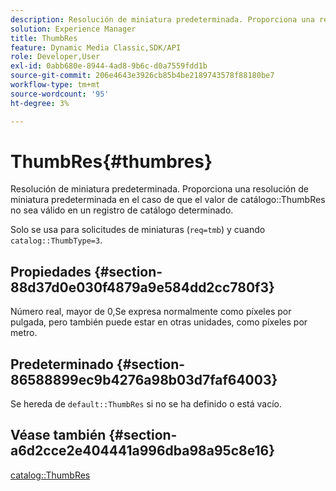 ```yaml
---
description: Resolución de miniatura predeterminada. Proporciona una resolución de miniatura predeterminada en el caso de que el valor de catálogo ThumbRes no sea válido en un registro de catálogo determinado.
solution: Experience Manager
title: ThumbRes
feature: Dynamic Media Classic,SDK/API
role: Developer,User
exl-id: 0abb680e-8944-4ad8-9b6c-d0a7559fdd1b
source-git-commit: 206e4643e3926cb85b4be2189743578f88180be7
workflow-type: tm+mt
source-wordcount: '95'
ht-degree: 3%

---
```


# ThumbRes{#thumbres}

Resolución de miniatura predeterminada. Proporciona una resolución de miniatura predeterminada en el caso de que el valor de catálogo::ThumbRes no sea válido en un registro de catálogo determinado.

Solo se usa para solicitudes de miniaturas (`req=tmb`) y cuando `catalog::ThumbType=3`.

## Propiedades {#section-88d37d0e030f4879a9e584dd2cc780f3}

Número real, mayor de 0,Se expresa normalmente como píxeles por pulgada, pero también puede estar en otras unidades, como píxeles por metro.

## Predeterminado {#section-86588899ec9b4276a98b03d7faf64003}

Se hereda de `default::ThumbRes` si no se ha definido o está vacío.

## Véase también {#section-a6d2cce2e404441a996dba98a95c8e16}

[catalog::ThumbRes](../../../../../is-api/image-catalog/image-serving-api-ref/c-image-catalog-reference/c-image-svg-data-reference/c-image-data-reference/r-thumbres-cat.md#reference-eedb9991397347c3bed5bd0a785c4c69)
